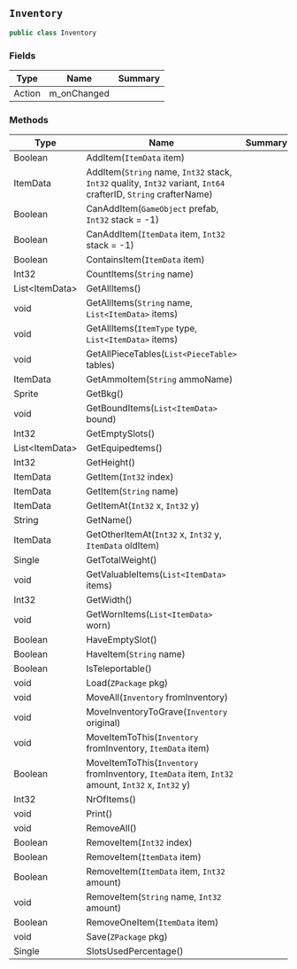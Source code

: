 ## `Inventory`

```csharp
public class Inventory

```

### Fields

| Type | Name | Summary | 
| --- | --- | --- | 
| Action | m_onChanged |  | 


### Methods

| Type | Name | Summary | 
| --- | --- | --- | 
| Boolean | AddItem(`ItemData` item) |  | 
| ItemData | AddItem(`String` name, `Int32` stack, `Int32` quality, `Int32` variant, `Int64` crafterID, `String` crafterName) |  | 
| Boolean | CanAddItem(`GameObject` prefab, `Int32` stack = -1) |  | 
| Boolean | CanAddItem(`ItemData` item, `Int32` stack = -1) |  | 
| Boolean | ContainsItem(`ItemData` item) |  | 
| Int32 | CountItems(`String` name) |  | 
| List&lt;ItemData&gt; | GetAllItems() |  | 
| void | GetAllItems(`String` name, `List<ItemData>` items) |  | 
| void | GetAllItems(`ItemType` type, `List<ItemData>` items) |  | 
| void | GetAllPieceTables(`List<PieceTable>` tables) |  | 
| ItemData | GetAmmoItem(`String` ammoName) |  | 
| Sprite | GetBkg() |  | 
| void | GetBoundItems(`List<ItemData>` bound) |  | 
| Int32 | GetEmptySlots() |  | 
| List&lt;ItemData&gt; | GetEquipedtems() |  | 
| Int32 | GetHeight() |  | 
| ItemData | GetItem(`Int32` index) |  | 
| ItemData | GetItem(`String` name) |  | 
| ItemData | GetItemAt(`Int32` x, `Int32` y) |  | 
| String | GetName() |  | 
| ItemData | GetOtherItemAt(`Int32` x, `Int32` y, `ItemData` oldItem) |  | 
| Single | GetTotalWeight() |  | 
| void | GetValuableItems(`List<ItemData>` items) |  | 
| Int32 | GetWidth() |  | 
| void | GetWornItems(`List<ItemData>` worn) |  | 
| Boolean | HaveEmptySlot() |  | 
| Boolean | HaveItem(`String` name) |  | 
| Boolean | IsTeleportable() |  | 
| void | Load(`ZPackage` pkg) |  | 
| void | MoveAll(`Inventory` fromInventory) |  | 
| void | MoveInventoryToGrave(`Inventory` original) |  | 
| void | MoveItemToThis(`Inventory` fromInventory, `ItemData` item) |  | 
| Boolean | MoveItemToThis(`Inventory` fromInventory, `ItemData` item, `Int32` amount, `Int32` x, `Int32` y) |  | 
| Int32 | NrOfItems() |  | 
| void | Print() |  | 
| void | RemoveAll() |  | 
| Boolean | RemoveItem(`Int32` index) |  | 
| Boolean | RemoveItem(`ItemData` item) |  | 
| Boolean | RemoveItem(`ItemData` item, `Int32` amount) |  | 
| void | RemoveItem(`String` name, `Int32` amount) |  | 
| Boolean | RemoveOneItem(`ItemData` item) |  | 
| void | Save(`ZPackage` pkg) |  | 
| Single | SlotsUsedPercentage() |  | 


